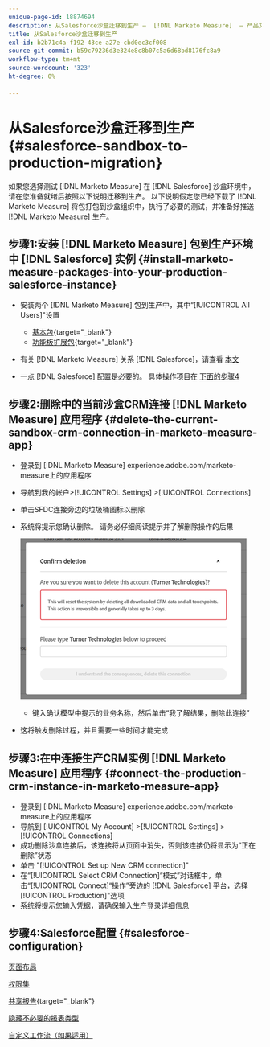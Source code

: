 ```yaml
---
unique-page-id: 18874694
description: 从Salesforce沙盒迁移到生产 —  [!DNL Marketo Measure]  — 产品文档
title: 从Salesforce沙盒迁移到生产
exl-id: b2b71c4a-f192-43ce-a27e-cbd0ec3cf008
source-git-commit: b59c79236d3e324e8c8b07c5a6d68bd8176fc8a9
workflow-type: tm+mt
source-wordcount: '323'
ht-degree: 0%

---
```


# 从Salesforce沙盒迁移到生产 {#salesforce-sandbox-to-production-migration}

如果您选择测试 [!DNL Marketo Measure] 在 [!DNL Salesforce] 沙盒环境中，请在您准备就绪后按照以下说明迁移到生产。 以下说明假定您已经下载了 [!DNL Marketo Measure] 将包打包到沙盒组织中，执行了必要的测试，并准备好推送 [!DNL Marketo Measure] 生产。

## 步骤1:安装 [!DNL Marketo Measure] 包到生产环境中 [!DNL Salesforce] 实例 {#install-marketo-measure-packages-into-your-production-salesforce-instance}

* 安装两个 [!DNL Marketo Measure] 包到生产中，其中“[!UICONTROL All Users]&quot;设置

   * [基本包](https://appexchange.salesforce.com/appxListingDetail?listingId=a0N3000000B3KLuEAN){target="_blank"}
   * [功能板扩展包](https://login.salesforce.com/packaging/installPackage.apexp?p0=04t610000001jI6){target="_blank"}

* 有关 [!DNL Marketo Measure] 关系 [!DNL Salesforce]，请查看 [本文](/help/configuration-and-setup/marketo-measure-and-salesforce/how-marketo-measure-and-salesforce-interact.md)
* 一点 [!DNL Salesforce] 配置是必要的。 具体操作项目在 [下面的步骤4](#salesforce-configuration)

## 步骤2:删除中的当前沙盒CRM连接 [!DNL Marketo Measure] 应用程序 {#delete-the-current-sandbox-crm-connection-in-marketo-measure-app}

* 登录到 [!DNL Marketo Measure] experience.adobe.com/marketo-measure上的应用程序
* 导航到我的帐户>[!UICONTROL Settings] >[!UICONTROL Connections]
* 单击SFDC连接旁边的垃圾桶图标以删除
* 系统将提示您确认删除。 请务必仔细阅读提示并了解删除操作的后果

   ![](assets/salesforce-sandbox-to-production-migration-1.png)

   * 键入确认模型中提示的业务名称，然后单击“我了解结果，删除此连接”
* 这将触发删除过程，并且需要一些时间才能完成

## 步骤3:在中连接生产CRM实例 [!DNL Marketo Measure] 应用程序 {#connect-the-production-crm-instance-in-marketo-measure-app}

* 登录到 [!DNL Marketo Measure] experience.adobe.com/marketo-measure上的应用程序
* 导航到 [!UICONTROL My Account] >[!UICONTROL Settings] > [!UICONTROL Connections]
* 成功删除沙盒连接后，该连接将从页面中消失，否则该连接仍将显示为“正在删除”状态
* 单击 &quot;[!UICONTROL Set up New CRM connection]&quot;
* 在“[!UICONTROL Select CRM Connection]“模式”对话框中，单击“[!UICONTROL Connect]“操作”旁边的 [!DNL Salesforce] 平台，选择[!UICONTROL Production]&quot;选项
* 系统将提示您输入凭据，请确保输入生产登录详细信息

## 步骤4:Salesforce配置 {#salesforce-configuration}

[页面布局](/help/configuration-and-setup/marketo-measure-and-salesforce/page-layout-instructions.md)

[权限集](/help/configuration-and-setup/marketo-measure-and-salesforce/marketo-measure-permission-sets.md)

[共享报告](https://help.salesforce.com/articleView?id=analytics_share_folder.htm&amp;type=0){target="_blank"}

[隐藏不必要的报表类型](/help/configuration-and-setup/marketo-measure-and-salesforce/hiding-unnecessary-report-types.md)

[自定义工作流（如果适用）](/help/advanced-marketo-measure-features/custom-revenue-amount/using-a-custom-revenue-amount-field.md)
